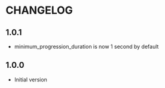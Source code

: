 # CHANGELOG

## 1.0.1
- minimum_progression_duration is now 1 second by default

## 1.0.0

- Initial version

